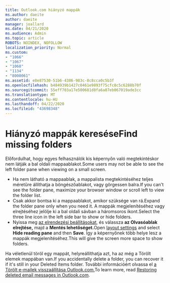 ```yaml
---
title: Outlook.com hiányzó mappák
ms.author: daeite
author: daeite
manager: joallard
ms.date: 04/21/2020
ms.audience: Admin
ms.topic: article
ROBOTS: NOINDEX, NOFOLLOW
localization_priority: Normal
ms.custom:
- "1066"
- "1067"
- "1068"
- "1134"
- "8000061"
ms.assetid: e8e87530-51b6-4386-983c-8c8cca0c5b3f
ms.openlocfilehash: b484939b1427c0461e9893f75cfc8c5c6288b70f
ms.sourcegitcommit: 55eff703a17e500681d8fa6a87eb067019ade3cc
ms.translationtype: MT
ms.contentlocale: hu-HU
ms.lasthandoff: 04/22/2020
ms.locfileid: "43698348"
---
```

# <a name="find-missing-folders"></a><span data-ttu-id="f0d5a-102">Hiányzó mappák keresése</span><span class="sxs-lookup"><span data-stu-id="f0d5a-102">Find missing folders</span></span>

<span data-ttu-id="f0d5a-103">Előfordulhat, hogy egyes felhasználók kis képernyőn való megtekintéskor nem látják a bal oldali mappaablakot.</span><span class="sxs-lookup"><span data-stu-id="f0d5a-103">Some users may not be able to see the left folder pane when viewing on a small screen.</span></span>

- <span data-ttu-id="f0d5a-104">Ha nem látható a mappaablak, a mappalista megtekintéséhez teljes méretűre állíthatja a böngészőablakot, vagy görgessen balra.</span><span class="sxs-lookup"><span data-stu-id="f0d5a-104">If you can't see the folder pane, maximize your browser window or scroll left to view the folder list.</span></span>
- <span data-ttu-id="f0d5a-105">Csak akkor bontsa ki a mappaablakot, amikor szüksége van rá.</span><span class="sxs-lookup"><span data-stu-id="f0d5a-105">Expand the folder pane only when you need it.</span></span> <span data-ttu-id="f0d5a-106">A mappák megjelenítéséhez vagy elrejtéséhez jelölje ki a bal oldali sávban a háromsoros ikont.</span><span class="sxs-lookup"><span data-stu-id="f0d5a-106">Select the three line icon in the left side bar to show or hide folders.</span></span>
- <span data-ttu-id="f0d5a-107">Nyissa meg [az elrendezési beállításokat,](https://outlook.live.com/mail/options/mail/layout) és válassza **az Olvasóablak elrejtése,** majd a **Mentés lehetőséget.**</span><span class="sxs-lookup"><span data-stu-id="f0d5a-107">Open [layout settings](https://outlook.live.com/mail/options/mail/layout) and select **Hide reading pane** and then **Save**.</span></span> <span data-ttu-id="f0d5a-108">Így a képernyőnek több helye lesz a mappák megjelenítéséhez.</span><span class="sxs-lookup"><span data-stu-id="f0d5a-108">This will give the screen more space to show folders.</span></span>

<span data-ttu-id="f0d5a-109">Ha véletlenül töröl egy mappát, helyreállíthatja azt, ha az még a Törölt elemek mappában van.</span><span class="sxs-lookup"><span data-stu-id="f0d5a-109">If you accidentally delete a folder, you can recover it if it's still in your Deleted Items folder.</span></span> <span data-ttu-id="f0d5a-110">További információért olvassa el [a Törölt e-mailek visszaállítása Outlook.com.](https://support.office.com/article/cf06ab1b-ae0b-418c-a4d9-4e895f83ed50)</span><span class="sxs-lookup"><span data-stu-id="f0d5a-110">To learn more, read [Restoring deleted email messages in Outlook.com](https://support.office.com/article/cf06ab1b-ae0b-418c-a4d9-4e895f83ed50).</span></span>
